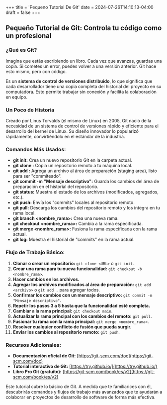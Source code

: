 +++
title = 'Pequeno Tutorial De Git'
date = 2024-07-26T14:10:13-04:00
draft = false
+++


## Pequeño Tutorial de Git: Controla tu código como un profesional

### ¿Qué es Git?

Imagina que estás escribiendo un libro. Cada vez que avanzas, guardas una copia. Si cometes un error, puedes volver a una versión anterior. Git hace esto mismo, pero con código. 

Es un **sistema de control de versiones distribuido**, lo que significa que cada desarrollador tiene una copia completa del historial del proyecto en su computadora. Esto permite trabajar sin conexión y facilita la colaboración en equipo.

### Un Poco de Historia

Creado por Linus Torvalds (el mismo de Linux) en 2005, Git nació de la necesidad de un sistema de control de versiones rápido y eficiente para el desarrollo del kernel de Linux. Su diseño innovador lo popularizó rápidamente, convirtiéndolo en el estándar de la industria.

### Comandos Más Usados:

* **git init:** Crea un nuevo repositorio Git en la carpeta actual.
* **git clone <URL>:** Copia un repositorio remoto a tu máquina local.
* **git add <archivo>:** Agrega un archivo al área de preparación (staging area), listo para ser "commiteado".
* **git commit -m "Mensaje descriptivo":** Guarda los cambios del área de preparación en el historial del repositorio.
* **git status:** Muestra el estado de los archivos (modificados, agregados, etc.).
* **git push:** Envía los "commits" locales al repositorio remoto.
* **git pull:** Descarga los cambios del repositorio remoto y los integra en tu rama local.
* **git branch <nombre_rama>:** Crea una nueva rama.
* **git checkout <nombre_rama>:** Cambia a la rama especificada.
* **git merge <nombre_rama>:** Fusiona la rama especificada con la rama actual.
* **git log:** Muestra el historial de "commits" en la rama actual.

### Flujo de Trabajo Básico:

1. **Clonar o crear un repositorio:** `git clone <URL>` o `git init`.
2. **Crear una rama para tu nueva funcionalidad:** `git checkout -b <nombre_rama>`.
3. **Hacer cambios en los archivos.**
4. **Agregar los archivos modificados al área de preparación:** `git add <archivo>` o `git add .` para agregar todos.
5. **Confirmar los cambios con un mensaje descriptivo:** `git commit -m "Mensaje descriptivo"`.
6. **Repetir los pasos 3 a 5 hasta que la funcionalidad esté completa.**
7. **Cambiar a la rama principal:** `git checkout main`.
8. **Actualizar la rama principal con los cambios del remoto:** `git pull`.
9. **Fusionar tu rama con la rama principal:** `git merge <nombre_rama>`.
10. **Resolver cualquier conflicto de fusión que pueda surgir.**
11. **Enviar los cambios al repositorio remoto:** `git push`.

### Recursos Adicionales:

* **Documentación oficial de Git:** [https://git-scm.com/doc](https://git-scm.com/doc)
* **Tutorial interactivo de Git:** [https://try.github.io/](https://try.github.io/)
* **Libro Pro Git (gratuito):** [https://git-scm.com/book/es/v2](https://git-scm.com/book/es/v2)

Este tutorial cubre lo básico de Git. A medida que te familiarices con él, descubrirás comandos y flujos de trabajo más avanzados que te ayudarán a colaborar en proyectos de desarrollo de software de forma más efectiva.